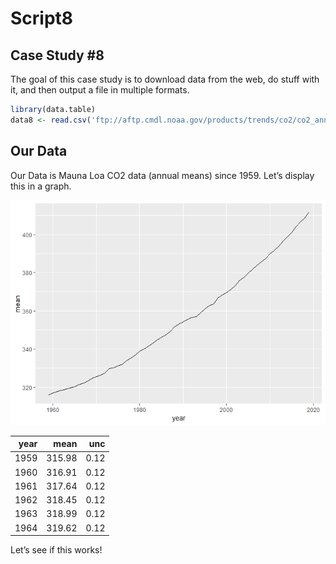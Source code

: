 Script8
================

## Case Study \#8

The goal of this case study is to download data from the web, do stuff
with it, and then output a file in multiple formats.

``` r
library(data.table)
data8 <- read.csv('ftp://aftp.cmdl.noaa.gov/products/trends/co2/co2_annmean_mlo.csv',skip=55,header=TRUE)
```

## Our Data

Our Data is Mauna Loa CO2 data (annual means) since 1959. Let’s display
this in a graph.

![](script8_files/figure-gfm/pressure-1.png)<!-- -->

| year |   mean |  unc |
| ---: | -----: | ---: |
| 1959 | 315.98 | 0.12 |
| 1960 | 316.91 | 0.12 |
| 1961 | 317.64 | 0.12 |
| 1962 | 318.45 | 0.12 |
| 1963 | 318.99 | 0.12 |
| 1964 | 319.62 | 0.12 |

Let’s see if this works\!
